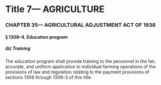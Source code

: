 
# Title 7— AGRICULTURE
### CHAPTER 35— AGRICULTURAL ADJUSTMENT ACT OF 1938
#### § 1308–4. Education program
##### (b) Training

The education program shall provide training to the personnel in the fair, accurate, and uniform application to individual farming operations of the provisions of law and regulation relating to the payment provisions of sections 1308 through 1308–3 of this title.
